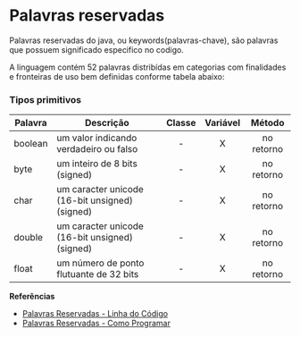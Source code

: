 # Palavras reservadas

Palavras reservadas do java, ou keywords(palavras-chave), são palavras que possuem significado especifico no codigo.

A linguagem contém 52 palavras distribídas em categorias com finalidades e fronteiras de uso bem definidas conforme tabela abaixo:

### Tipos primitivos

|Palavra|Descrição|Classe|Variável|Método
|-------|---------|:------:|:--------:|:------:|
|boolean|um valor indicando verdadeiro ou falso|-|X|no retorno|
|byte|um inteiro de 8 bits (signed)|-|X|no retorno|
|char|um caracter unicode (16-bit unsigned) (signed)|-|X|no retorno|
|double|um caracter unicode (16-bit unsigned) (signed)|-|X|no retorno|
|float|um número de ponto flutuante de 32 bits|-|X|no retorno|

**Referências**

* [Palavras Reservadas - Linha do Código](http://www.linhadecodigo.com.br/artigo/83/as-52-palavras-reservadas-do-java.aspx)
* [Palavras Reservadas - Como Programar](https://comoprogramarjava.com.br/frameworks/java-base/palavras-reservadas-do-java/)
